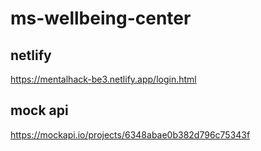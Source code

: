 # ms-wellbeing-center

## netlify
https://mentalhack-be3.netlify.app/login.html
## mock api
https://mockapi.io/projects/6348abae0b382d796c75343f
